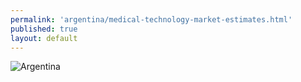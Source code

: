```yaml
---
permalink: 'argentina/medical-technology-market-estimates.html'
published: true
layout: default
---
```

![Argentina](../images/medical-tech-market-estimates.png)
